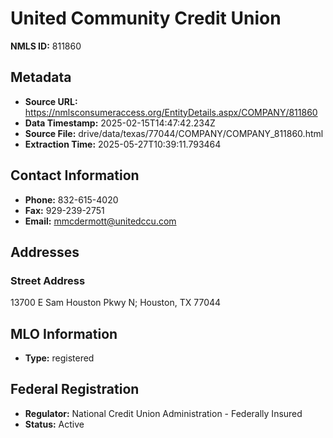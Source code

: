 # United Community Credit Union

**NMLS ID:** 811860

## Metadata
- **Source URL:** https://nmlsconsumeraccess.org/EntityDetails.aspx/COMPANY/811860
- **Data Timestamp:** 2025-02-15T14:47:42.234Z
- **Source File:** drive/data/texas/77044/COMPANY/COMPANY_811860.html
- **Extraction Time:** 2025-05-27T10:39:11.793464

## Contact Information
- **Phone:** 832-615-4020
- **Fax:** 929-239-2751
- **Email:** mmcdermott@unitedccu.com

## Addresses
### Street Address
13700 E Sam Houston Pkwy N; Houston, TX 77044

## MLO Information
- **Type:** registered

## Federal Registration
- **Regulator:** National Credit Union Administration - Federally Insured
- **Status:** Active
